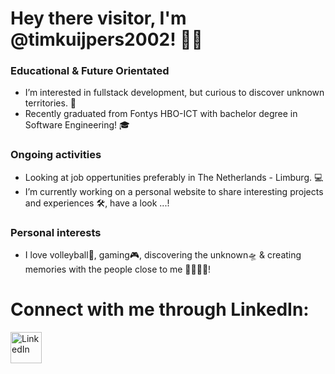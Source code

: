 # Hey there visitor, I'm @timkuijpers2002! 👋🏼

<h3 align="left">Educational & Future Orientated</h3>

- I’m interested in fullstack development, but curious to discover unknown territories. 🧐
- Recently graduated from Fontys HBO-ICT with bachelor degree in Software Engineering! 🎓

<h3 align="left">Ongoing activities</h3>

- Looking at job oppertunities preferably in The Netherlands - Limburg. 💻
- I’m currently working on a personal website to share interesting projects and experiences 🛠, have a look ...!

<h3 align="left">Personal interests</h3>

- I love volleyball🏐, gaming🎮, discovering the unknown🛸 & creating memories with the people close to me 👩‍👨‍👦‍👧!

# Connect with me through LinkedIn:
<p align="left">
<a href="https://www.linkedin.com/in/tim-kuijpers-366b44196/" target="blank"><img align="center" src="https://raw.githubusercontent.com/rahuldkjain/github-profile-readme-generator/master/src/images/icons/Social/linked-in-alt.svg" alt="LinkedIn" height="50" width="50" /></a>
</p>

